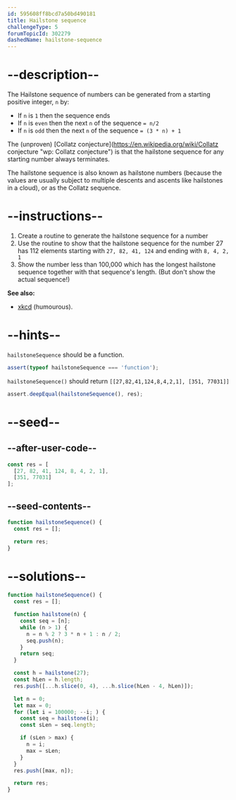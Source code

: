 ```yaml
---
id: 595608ff8bcd7a50bd490181
title: Hailstone sequence
challengeType: 5
forumTopicId: 302279
dashedName: hailstone-sequence
---
```


# --description--

The Hailstone sequence of numbers can be generated from a starting positive integer, `n` by:

<ul>
  <li>If <code>n</code> is <code>1</code> then the sequence ends</li>
  <li>If <code>n</code> is <code>even</code> then the next <code>n</code> of the sequence <code>= n/2</code></li>
  <li>If <code>n</code> is <code>odd</code> then the next <code>n</code> of the sequence <code>= (3 * n) + 1</code></li>
</ul>

The (unproven) [Collatz conjecture](https://en.wikipedia.org/wiki/Collatz conjecture "wp: Collatz conjecture") is that the hailstone sequence for any starting number always terminates.

The hailstone sequence is also known as hailstone numbers (because the values are usually subject to multiple descents and ascents like hailstones in a cloud), or as the Collatz sequence.

# --instructions--

<ol>
  <li>Create a routine to generate the hailstone sequence for a number</li>
  <li>Use the routine to show that the hailstone sequence for the number 27 has 112 elements starting with <code>27, 82, 41, 124</code> and ending with <code>8, 4, 2, 1</code></li>
  <li>Show the number less than 100,000 which has the longest hailstone sequence together with that sequence's length. (But don't show the actual sequence!)</li>
</ol>

**See also:**

<ul>
  <li><a href='https://xkcd.com/710' target='_blank'>xkcd</a> (humourous).</li>
</ul>

# --hints--

`hailstoneSequence` should be a function.

```js
assert(typeof hailstoneSequence === 'function');
```

`hailstoneSequence()` should return `[[27,82,41,124,8,4,2,1], [351, 77031]]`

```js
assert.deepEqual(hailstoneSequence(), res);
```

# --seed--

## --after-user-code--

```js
const res = [
  [27, 82, 41, 124, 8, 4, 2, 1],
  [351, 77031]
];
```

## --seed-contents--

```js
function hailstoneSequence() {
  const res = [];

  return res;
}
```

# --solutions--

```js
function hailstoneSequence() {
  const res = [];

  function hailstone(n) {
    const seq = [n];
    while (n > 1) {
      n = n % 2 ? 3 * n + 1 : n / 2;
      seq.push(n);
    }
    return seq;
  }

  const h = hailstone(27);
  const hLen = h.length;
  res.push([...h.slice(0, 4), ...h.slice(hLen - 4, hLen)]);

  let n = 0;
  let max = 0;
  for (let i = 100000; --i; ) {
    const seq = hailstone(i);
    const sLen = seq.length;

    if (sLen > max) {
      n = i;
      max = sLen;
    }
  }
  res.push([max, n]);

  return res;
}
```

